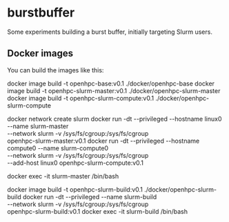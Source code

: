 # burstbuffer

Some experiments building a burst buffer, initially targeting Slurm users.

## Docker images

You can build the images like this:

  docker image build -t openhpc-base:v0.1 ./docker/openhpc-base
  docker image build -t openhpc-slurm-master:v0.1 ./docker/openhpc-slurm-master
  docker image build -t openhpc-slurm-compute:v0.1 ./docker/openhpc-slurm-compute

  docker network create slurm
  docker run -dt --privileged --hostname linux0 --name slurm-master \
      --network slurm -v /sys/fs/cgroup:/sys/fs/cgroup \
      openhpc-slurm-master:v0.1
  docker run -dt --privileged --hostname compute0 --name slurm-compute0 \
      --network slurm -v /sys/fs/cgroup:/sys/fs/cgroup \
      --add-host linux0 openhpc-slurm-compute:v0.1

  docker exec -it slurm-master /bin/bash

  docker image build -t openhpc-slurm-build:v0.1 ./docker/openhpc-slurm-build
  docker run -dt --privileged --name slurm-build \
      --network slurm -v /sys/fs/cgroup:/sys/fs/cgroup \
      openhpc-slurm-build:v0.1
  docker exec -it slurm-build /bin/bash
